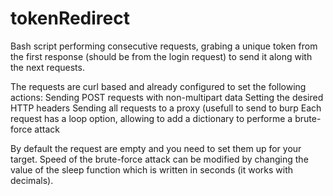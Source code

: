 # tokenRedirect
Bash script performing consecutive requests, grabing a unique token from the first response (should be from the login request) to send it along with the next requests.

The requests are curl based and already configured to set the following actions:
Sending POST requests with non-multipart data
Setting the desired HTTP headers
Sending all requests to a proxy (usefull to send to burp
Each request has a loop option, allowing to add a dictionary to performe a brute-force attack

By default the request are empty and you need to set them up for your target.
Speed of the brute-force attack can be modified by changing the value of the sleep function which is written in seconds (it works with decimals).
